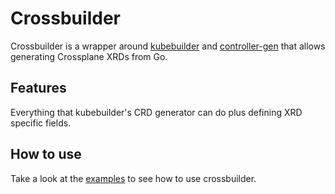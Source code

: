 # Crossbuilder

Crossbuilder is a wrapper around [kubebuilder](https://github.com/kubernetes-sigs/kubebuilder) and [controller-gen](https://github.com/kubernetes-sigs/controller-tools) that allows generating Crossplane XRDs from Go.

## Features

Everything that kubebuilder's CRD generator can do plus defining XRD specific fields.

## How to use

Take a look at the [examples](./examples/xrd-gen/apis/generate.go) to see how to use crossbuilder.
